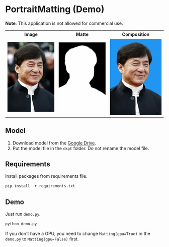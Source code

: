 # PortraitMatting (Demo)

**Note**: This application is not allowed for commercial use.

<table border="0">
  <tr>
    <th>Image</th>
    <th>Matte</th>
    <th>Composition</th>
  </tr>
  <tr>
    <td><img src="./img/Jackie%20Chan.png" width="200px"/></td>
    <td><img src="./out/matte/Jackie%20Chan.png.png" width="200px"/></td>
    <td><img src="./out/comp/Jackie%20Chan.png.png" width="200px"/></td>
  </tr>
</table>



## Model
1. Download model from the [Google Drive](https://drive.google.com/file/d/1_F3UV1I1tdp_No9RxH30rAudowHeY2Et/view?usp=sharing).
2. Put the model file in the `ckpt` folder. Do not rename the model file.

## Requirements
Install packages from requirements file.
```python
pip install -r requirements.txt
```

## Demo
Just run `demo.py`.
```python
python demo.py
```
If you don't have a GPU, you need to change `Matting(gpu=True)` in the `demo.py` to `Matting(gpu=False)` first.
